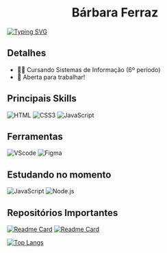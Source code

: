 
<h1 align="center">Bárbara Ferraz</h1>

[![Typing SVG](https://readme-typing-svg.herokuapp.com?color=F769EF&lines=Sou+B%C3%A1rbara+Ferraz;Seja+muito+bem-vindo(a))](https://git.io/typing-svg)


## Detalhes 
- 👨‍🎓 Cursando Sistemas de Informação (6º período)
- 💼 Aberta para trabalhar!


##  Principais Skills

![HTML](https://img.shields.io/badge/HTML5-E34F26?style=for-the-badge&logo=html5&logoColor=white)
![CSS3](https://img.shields.io/badge/CSS3-1572B6?style=for-the-badge&logo=css3&logoColor=white)
![JavaScript](https://img.shields.io/badge/JavaScript-323330?style=for-the-badge&logo=javascript&logoColor=F7DF1E)

## Ferramentas
![VScode](https://img.shields.io/badge/Visual_Studio_Code-0078D4?style=for-the-badge&logo=visual%20studio%20code&logoColor=white)
![Figma](https://img.shields.io/badge/Figma-F24E1E?style=for-the-badge&logo=figma&logoColor=white)


## Estudando no momento
![JavaScript](https://camo.githubusercontent.com/93c855ae825c1757f3426f05a05f4949d3b786c5b22d0edb53143a9e8f8499f6/68747470733a2f2f696d672e736869656c64732e696f2f62616467652f4a6176615363726970742d3332333333303f7374796c653d666f722d7468652d6261646765266c6f676f3d6a617661736372697074266c6f676f436f6c6f723d463744463145)
![Node.js](https://camo.githubusercontent.com/77db13d779784b2a9f974d451306d2be7147eab22d389219adbc6898efe6aae6/68747470733a2f2f696d672e736869656c64732e696f2f62616467652f2d4e6f64652e4a532d3044313131373f7374796c653d666f722d7468652d6261646765266c6f676f3d6e6f64652e6a73266c6162656c436f6c6f723d3044313131372674657874436f6c6f723d304431313137)

## Repositórios Importantes

[![Readme Card](https://github-readme-stats.vercel.app/api/pin/?username=barbarafpm&repo=Projetos-HTML-CSS&theme=radical)](https://github.com/Barbarafpm/Projetos-HTML-CSS)
[![Readme Card](https://github-readme-stats.vercel.app/api/pin/?username=barbarafpm&repo=Projetos-JavaScript&theme=radical)](https://github.com/Barbarafpm/Projetos-JavaScript)

[![Top Langs](https://github-readme-stats.vercel.app/api/top-langs/?username=barbarafpm&layout=compact&them=radical)](https://github.com/anuraghazra/github-readme-stats)
